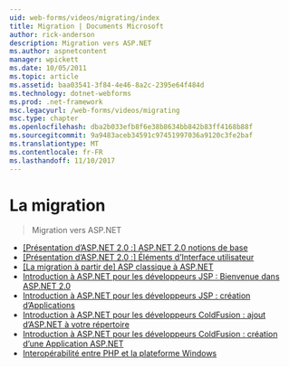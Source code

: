 ```yaml
---
uid: web-forms/videos/migrating/index
title: Migration | Documents Microsoft
author: rick-anderson
description: Migration vers ASP.NET
ms.author: aspnetcontent
manager: wpickett
ms.date: 10/05/2011
ms.topic: article
ms.assetid: baa03541-3f84-4e46-8a2c-2395e64f484d
ms.technology: dotnet-webforms
ms.prod: .net-framework
msc.legacyurl: /web-forms/videos/migrating
msc.type: chapter
ms.openlocfilehash: dba2b033efb8f6e38b8634bb842b83ff4168b88f
ms.sourcegitcommit: 9a9483aceb34591c97451997036a9120c3fe2baf
ms.translationtype: MT
ms.contentlocale: fr-FR
ms.lasthandoff: 11/10/2017
---
```

<a name="migrating"></a>La migration
====================
> Migration vers ASP.NET


- [[Présentation d’ASP.NET 2.0 :] ASP.NET 2.0 notions de base](intro-to-aspnet-20-aspnet-20-fundamentals.md)
- [[Présentation d’ASP.NET 2.0 :] Éléments d’Interface utilisateur](intro-to-aspnet-20-user-interface-elements.md)
- [[La migration à partir de] ASP classique à ASP.NET](migrating-from-classic-asp-to-aspnet.md)
- [Introduction à ASP.NET pour les développeurs JSP : Bienvenue dans ASP.NET 2.0](intro-to-aspnet-for-jsp-developers-welcome-to-aspnet-20.md)
- [Introduction à ASP.NET pour les développeurs JSP : création d’Applications](intro-to-aspnet-for-jsp-developers-building-applications.md)
- [Introduction à ASP.NET pour les développeurs ColdFusion : ajout d’ASP.NET à votre répertoire](intro-to-aspnet-for-coldfusion-developers-adding-aspnet-to-your-repertoire.md)
- [Introduction à ASP.NET pour les développeurs ColdFusion : création d’une Application ASP.NET](introduction-to-aspnet-for-coldfusion-developers-building-an-aspnet-application.md)
- [Interopérabilité entre PHP et la plateforme Windows](interop-between-php-and-the-windows-platform.md)
